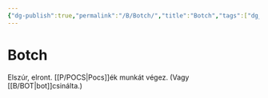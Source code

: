 ```yaml
---
{"dg-publish":true,"permalink":"/B/Botch/","title":"Botch","tags":["dg_uploaded"],"created":"2023-11-06T02:09","updated":"2023-11-06T02:09"}
---
```



# Botch

Elszúr, elront. [[P/POCS\|Pocs]]ék munkát végez. (Vagy [[B/BOT\|bot]]csinálta.)  